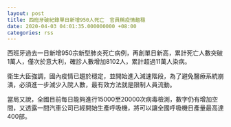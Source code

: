 ```yaml
---
layout: post
title: 西班牙破紀錄單日新增950人死亡　官員稱疫情趨穩
date: 2020-04-03 04:01:35.000000000 +08:00
categories: rss
---
```


西班牙過去一日新增950宗新型肺炎死亡病例，再創單日新高，累計死亡人數突破1萬人，僅次於意大利，確診人數增加8102人，累計超過11萬人染病。

衛生大臣強調，國內疫情已趨於穩定，並開始進入減速階段，為了避免醫療系統崩潰，必須進一步減少入院人數，最有效方法就是限制人員流動。

當局又說，全國目前每日能夠進行15000至20000次病毒檢測，數字仍有增加空間，又透露一間汽車公司已經開始生產呼吸機，將可以讓全國呼吸機日產量最高達400部。
